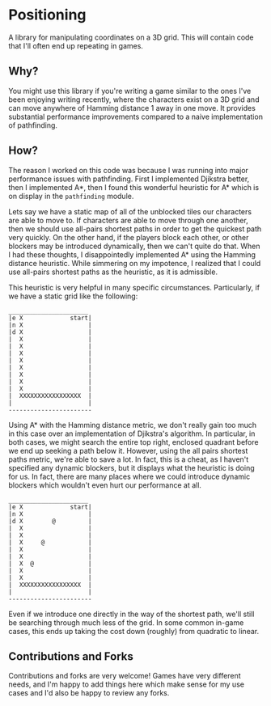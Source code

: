 # Positioning

A library for manipulating coordinates on a 3D grid. This will contain code
that I'll often end up repeating in games.

## Why?

You might use this library if you're writing a game similar to the ones I've
been enjoying writing recently, where the characters exist on a 3D grid and can
move anywhere of Hamming distance 1 away in one move. It provides substantial
performance improvements compared to a naive implementation of pathfinding.

## How?

The reason I worked on this code was because I was running into major
performance issues with pathfinding. First I implemented Djikstra better, then
I implemented A\*, then I found this wonderful heuristic for A\* which is on
display in the `pathfinding` module.

Lets say we have a static map of all of the unblocked tiles our characters are
able to move to. If characters are able to move through one another, then we
should use all-pairs shortest paths in order to get the quickest path very quickly.
On the other hand, if the players block each other, or other blockers may be
introduced dynamically, then we can't quite do that. When I had these thoughts,
I disappointedly implemented A\* using the Hamming distance heuristic. While simmering
on my impotence, I realized that I could use all-pairs shortest paths as the heuristic,
as it is admissible.

This heuristic is very helpful in many specific circumstances. Particularly, if we
have a static grid like the following:

```
______________________
|e X             start|
|n X                  |
|d X                  |
|  X                  |
|  X                  |
|  X                  |
|  X                  |
|  X                  |
|  X                  |
|  X                  |
|  X                  |
|  XXXXXXXXXXXXXXXXX  |
|                     |
-----------------------
```

Using A\* with the Hamming distance metric, we don't really gain too much in
this case over an implementation of Djikstra's algorithm. In particular, in both
cases, we might search the entire top right, enclosed quadrant before we end up
seeking a path below it. However, using the all pairs shortest paths metric,
we're able to save a lot. In fact, this is a cheat, as I haven't specified any
dynamic blockers, but it displays what the heuristic is doing for us. In fact, there
are many places where we could introduce dynamic blockers which wouldn't even hurt
our performance at all.

```
______________________
|e X             start|
|n X                  |
|d X        @         |
|  X                  |
|  X                  |
|  X     @            |
|  X                  |
|  X                  |
|  X  @               |
|  X                  |
|  X                  |
|  XXXXXXXXXXXXXXXXX  |
|                     |
-----------------------
```

Even if we introduce one directly in the way of the shortest path, we'll still be
searching through much less of the grid. In some common in-game cases, this ends up
taking the cost down (roughly) from quadratic to linear.

## Contributions and Forks

Contributions and forks are very welcome! Games have very different needs, and I'm
happy to add things here which make sense for my use cases and I'd also be happy to
review any forks.

